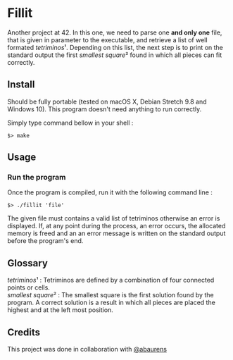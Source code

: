# Fillit

Another project at 42. In this one, we need to parse one **and only one** file, that is given in parameter to the executable, and retrieve a list of well formated *tetriminos*¹. Depending on this list, the next step is to print on the standard output the first *smallest square*² found in which all pieces can fit correctly.

## Install

Should be fully portable (tested on macOS X, Debian Stretch 9.8 and Windows 10). This program doesn't need anything to run correctly.

Simply type command bellow in your shell :
```shell
$> make
```

## Usage
### Run the program

Once the program is compiled, run it with the following command line :
```shell
$> ./fillit 'file'
```
The given file must contains a valid list of tetriminos otherwise an error is displayed. If, at any point during the process, an error occurs, the allocated memory is freed and an an error message is written on the standard output before the program's end.

## Glossary

*tetriminos*¹ : Tetriminos are defined by a combination of four connected points or cells.   
*smallest square*² : The smallest square is the first solution found by the program. A correct solution is a result in which all pieces are placed the highest  and at the left most position.

## Credits

This project was done in collaboration with [@abaurens](https://github.com/abaurens)
